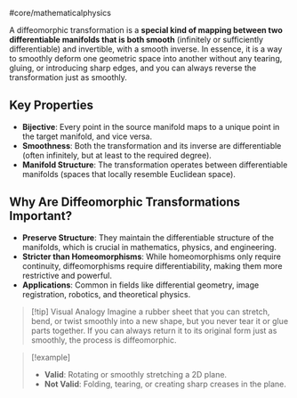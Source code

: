 #core/mathematicalphysics 

A diffeomorphic transformation is a **special kind of mapping between two differentiable manifolds that is both smooth** (infinitely or sufficiently differentiable) and invertible, with a smooth inverse. In essence, it is a way to smoothly deform one geometric space into another without any tearing, gluing, or introducing sharp edges, and you can always reverse the transformation just as smoothly.

## Key Properties

- **Bijective**: Every point in the source manifold maps to a unique point in the target manifold, and vice versa.
- **Smoothness**: Both the transformation and its inverse are differentiable (often infinitely, but at least to the required degree).
- **Manifold Structure**: The transformation operates between differentiable manifolds (spaces that locally resemble Euclidean space).

## Why Are Diffeomorphic Transformations Important?

- **Preserve Structure**: They maintain the differentiable structure of the manifolds, which is crucial in mathematics, physics, and engineering.
- **Stricter than Homeomorphisms**: While homeomorphisms only require continuity, diffeomorphisms require differentiability, making them more restrictive and powerful.
- **Applications**: Common in fields like differential geometry, image registration, robotics, and theoretical physics.

> [!tip] Visual Analogy
> Imagine a rubber sheet that you can stretch, bend, or twist smoothly into a new shape, but you never tear it or glue parts together. If you can always return it to its original form just as smoothly, the process is diffeomorphic.

> [!example]
> - **Valid**: Rotating or smoothly stretching a 2D plane.
> - **Not Valid**: Folding, tearing, or creating sharp creases in the plane.
